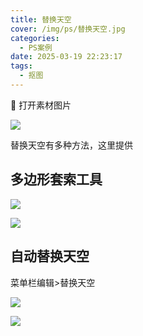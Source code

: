 ```yaml
---
title: 替换天空
cover: /img/ps/替换天空.jpg
categories:
  - PS案例
date: 2025-03-19 22:23:17
tags:
  - 抠图
---
```


🌱 打开素材图片

![](https://file.iglooblog.top/ps/%E6%88%AA%E5%B1%8F2024-10-13%2019.49.32.png)

替换天空有多种方法，这里提供

## 多边形套索工具

![](https://file.iglooblog.top/ps/%E6%88%AA%E5%B1%8F2024-10-13%2019.52.06.png)

![](https://file.iglooblog.top/ps/%E6%88%AA%E5%B1%8F2024-10-13%2020.31.32.png)

## 自动替换天空

菜单栏编辑>替换天空

![](https://file.iglooblog.top/ps/%E6%88%AA%E5%B1%8F2024-10-13%2019.53.10.png)

![](https://file.iglooblog.top/ps/%E6%88%AA%E5%B1%8F2024-10-13%2019.54.20.png)
